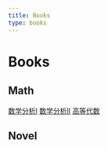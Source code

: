 ```yaml
---
title: Books
type: books
---
```


# Books

## Math

[数学分析I](/res/math-analysis-1.pdf)
[数学分析II](/res/math-analysis-2.pdf)
[高等代数](/res/linear-algebra.pdf)


## Novel
